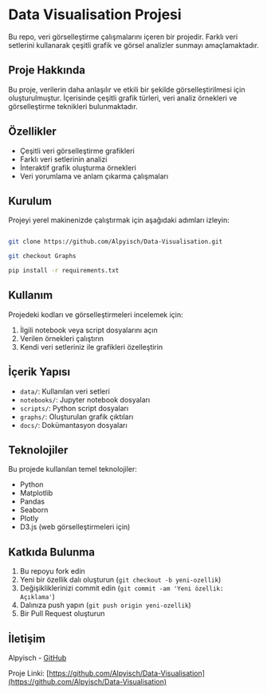 # Data Visualisation Projesi

Bu repo, veri görselleştirme çalışmalarını içeren bir projedir. Farklı veri setlerini kullanarak çeşitli grafik ve görsel analizler sunmayı amaçlamaktadır.

## Proje Hakkında

Bu proje, verilerin daha anlaşılır ve etkili bir şekilde görselleştirilmesi için oluşturulmuştur. İçerisinde çeşitli grafik türleri, veri analiz örnekleri ve görselleştirme teknikleri bulunmaktadır.

## Özellikler

- Çeşitli veri görselleştirme grafikleri
- Farklı veri setlerinin analizi
- İnteraktif grafik oluşturma örnekleri
- Veri yorumlama ve anlam çıkarma çalışmaları

## Kurulum

Projeyi yerel makinenizde çalıştırmak için aşağıdaki adımları izleyin:

```bash

git clone https://github.com/Alpyisch/Data-Visualisation.git

git checkout Graphs

pip install -r requirements.txt 
```

## Kullanım

Projedeki kodları ve görselleştirmeleri incelemek için:

1. İlgili notebook veya script dosyalarını açın
2. Verilen örnekleri çalıştırın
3. Kendi veri setleriniz ile grafikleri özelleştirin

## İçerik Yapısı

- `data/`: Kullanılan veri setleri
- `notebooks/`: Jupyter notebook dosyaları
- `scripts/`: Python script dosyaları
- `graphs/`: Oluşturulan grafik çıktıları
- `docs/`: Dokümantasyon dosyaları

## Teknolojiler

Bu projede kullanılan temel teknolojiler:

- Python
- Matplotlib
- Pandas
- Seaborn
- Plotly
- D3.js (web görselleştirmeleri için)

## Katkıda Bulunma

1. Bu repoyu fork edin
2. Yeni bir özellik dalı oluşturun (`git checkout -b yeni-ozellik`)
3. Değişikliklerinizi commit edin (`git commit -am 'Yeni özellik: Açıklama'`)
4. Dalınıza push yapın (`git push origin yeni-ozellik`)
5. Bir Pull Request oluşturun

## İletişim

Alpyisch - [GitHub](https://github.com/Alpyisch)

Proje Linki: [https://github.com/Alpyisch/Data-Visualisation](https://github.com/Alpyisch/Data-Visualisation)